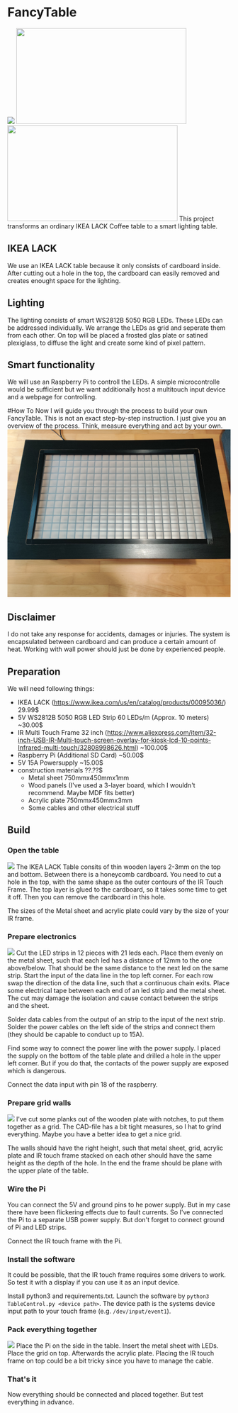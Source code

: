 # FancyTable
![](doc/images/Header.png)
<img src="doc/images/drops.gif" width="384" height="216" /><img src="doc/images/dots.gif" width="384" height="216" />
This project transforms an ordinary IKEA LACK Coffee table to a smart lighting table.


## IKEA LACK
We use an IKEA LACK table because it only consists of cardboard inside. After cutting out a hole in the top, the cardboard can easily removed and creates enought space for the lighting.

## Lighting
The lighting consists of smart WS2812B 5050 RGB LEDs. These LEDs can be addressed individually. We arrange the LEDs as grid and seperate them from each other. On top will be placed a frosted glas plate or satined plexiglass, to diffuse the light and create some kind of pixel pattern.

## Smart functionality
We will use an Raspberry Pi to controll the LEDs. A simple microcontrolle would be  sufficient but we want additionally host a multitouch input device and a webpage for controlling.

#How To
Now I will guide you through the process to build your own FancyTable. This is not an exact step-by-step instruction. I just give you an overview of the process. Think, measure everything and act by your own.
![](doc/images/Table.jpg)

## Disclaimer
I do not take any response for accidents, damages or injuries. The system is encapsulated between cardboard and can produce a certain amount of heat. Working with wall power should just be done by experienced people.

## Preparation
We will need following things:
- IKEA LACK (https://www.ikea.com/us/en/catalog/products/00095036/) 29.99$
- 5V WS2812B 5050 RGB LED Strip 60 LEDs/m (Approx. 10 meters) ~30.00$
- IR Multi Touch Frame 32 inch (https://www.aliexpress.com/item/32-inch-USB-IR-Multi-touch-screen-overlay-for-kiosk-lcd-10-points-Infrared-multi-touch/32808998626.html) ~100.00$
- Raspberry Pi (Additional SD Card) ~50.00$
- 5V 15A Powersupply ~15.00$
- construction materials ??.??$
  - Metal sheet 750mmx450mmx1mm
  - Wood panels (I've used a 3-layer board, which I wouldn't recommend. Maybe MDF fits better)
  - Acrylic plate 750mmx450mmx3mm
  - Some cables and other electrical stuff

## Build
### Open the table
![](doc/images/OpenAll.png)
The IKEA LACK Table consits of thin wooden layers 2-3mm on the top and bottom. Between there is a honeycomb cardboard. You need to cut a hole in the top, with the same shape as the outer contours of the IR Touch Frame. The top layer is glued to the cardboard, so it takes some time to get it off. Then you can remove the cardboard in this hole.

The sizes of the Metal sheet and acrylic plate could vary by the size of your IR frame.

### Prepare electronics
![](doc/images/ElectronicsAll.png)
Cut the LED strips in 12 pieces with 21 leds each. Place them evenly on the metal sheet, such that each led has a distance of 12mm to the one above/below. That should be the same distance to the next led on the same strip. Start the input of the data line in the top left corner. For each row swap the direction of the data line, such that a continuous chain exits. Place some electrical tape between each end of an led strip and the metal sheet. The cut may damage the isolation and cause contact between the strips and the sheet.

Solder data cables from the output of an strip to the input of the next strip. Solder the power cables on the left side of the strips and connect them (they should be capable to conduct up to 15A).

Find some way to connect the power line with the power supply. I placed the supply on the bottom of the table plate and drilled a hole in the upper left corner. But if you do that, the contacts of the power supply are exposed which is dangerous.

Connect the data input with pin 18 of the raspberry.

### Prepare grid walls
![](doc/images/GridAll.png)
I've cut some planks out of the wooden plate with notches, to put them together as a grid. The CAD-file has a bit tight measures, so I hat to grind everything. Maybe you have a better idea to get a nice grid.

The walls should have the right height, such that metal sheet, grid, acrylic plate and IR touch frame stacked on each other should have the same height as the depth of the hole. In the end the frame should be plane with the upper plate of the table.

### Wire the Pi
You can connect the 5V and ground pins to he power supply. But in my case there have been flickering effects due to fault currents. So I've connected the Pi to a separate USB power supply. But don't forget to connect ground of Pi and LED strips.

Connect the IR touch frame with the Pi.

### Install the software
It could be possible, that the IR touch frame requires some drivers to work. So test it with a display if you can use it as an input device.

Install python3 and requirements.txt. Launch the software by `python3 TableControl.py <device path>`. The device path is the systems device input path to your touch frame (e.g. `/dev/input/event1`).

### Pack everything together
![](doc/images/BuildAll.png)
Place the Pi on the side in the table. Insert the metal sheet with LEDs. Place the grid on top. Afterwards the acrylic plate. Placing the IR touch frame on top could be a bit tricky since you have to manage the cable.

### That's it
Now everything should be connected and placed together. But test everything in advance.
